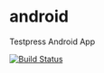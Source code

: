 # android
Testpress Android App



[![Build Status](https://travis-ci.org/testpress/android.svg?branch=master)](https://travis-ci.org/testpress/android)
